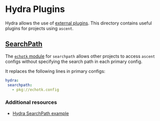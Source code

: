 # Hydra Plugins

Hydra allows the use of [external plugins](https://hydra.cc/docs/advanced/plugins/develop). This directory contains useful plugins for projects using `ascent`.

## [SearchPath](https://hydra.cc/docs/advanced/search_path)

The [`echotk` module](searchpath/echotk.py) for `searchpath` allows other projects to access `ascent` configs without specifying the search path in each primary config.

It replaces the following lines in primary configs:

```yaml
hydra:
 searchpath:
   - pkg://echotk.config
```

### Additional resources

- [Hydra SearchPath example](https://github.com/facebookresearch/hydra/tree/main/examples/plugins/example_searchpath_plugin)
